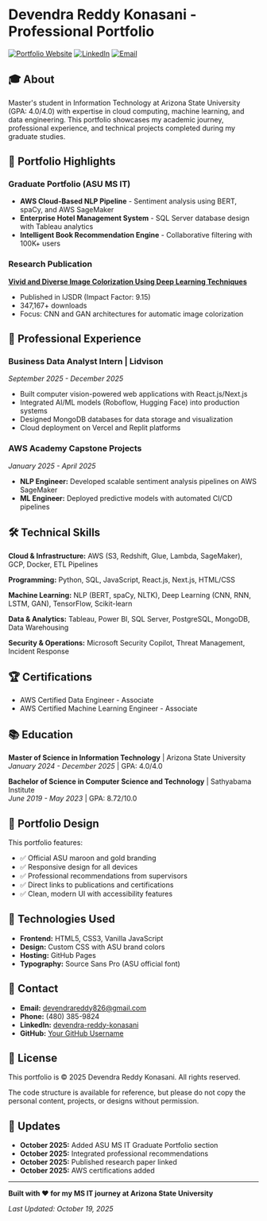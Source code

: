 # Devendra Reddy Konasani - Professional Portfolio

[![Portfolio Website](https://img.shields.io/badge/Portfolio-Live-8C1D40?style=for-the-badge&logo=github)](https://yourusername.github.io)
[![LinkedIn](https://img.shields.io/badge/LinkedIn-Connect-0077B5?style=for-the-badge&logo=linkedin)](https://www.linkedin.com/in/devendra-reddy-konasani-aa274119a/)
[![Email](https://img.shields.io/badge/Email-Contact-D14836?style=for-the-badge&logo=gmail)](mailto:devendrareddy826@gmail.com)

## 🎓 About

Master's student in Information Technology at Arizona State University (GPA: 4.0/4.0) with expertise in cloud computing, machine learning, and data engineering. This portfolio showcases my academic journey, professional experience, and technical projects completed during my graduate studies.

## 🌟 Portfolio Highlights

### Graduate Portfolio (ASU MS IT)
- **AWS Cloud-Based NLP Pipeline** - Sentiment analysis using BERT, spaCy, and AWS SageMaker
- **Enterprise Hotel Management System** - SQL Server database design with Tableau analytics
- **Intelligent Book Recommendation Engine** - Collaborative filtering with 100K+ users

### Research Publication
**[Vivid and Diverse Image Colorization Using Deep Learning Techniques](https://ijsdr.org/papers/IJSDR2304023.pdf)**
- Published in IJSDR (Impact Factor: 9.15)
- 347,167+ downloads
- Focus: CNN and GAN architectures for automatic image colorization

## 💼 Professional Experience

### Business Data Analyst Intern | Lidvison
*September 2025 - December 2025*
- Built computer vision-powered web applications with React.js/Next.js
- Integrated AI/ML models (Roboflow, Hugging Face) into production systems
- Designed MongoDB databases for data storage and visualization
- Cloud deployment on Vercel and Replit platforms

### AWS Academy Capstone Projects
*January 2025 - April 2025*
- **NLP Engineer:** Developed scalable sentiment analysis pipelines on AWS SageMaker
- **ML Engineer:** Deployed predictive models with automated CI/CD pipelines

## 🛠️ Technical Skills

**Cloud & Infrastructure:** AWS (S3, Redshift, Glue, Lambda, SageMaker), GCP, Docker, ETL Pipelines

**Programming:** Python, SQL, JavaScript, React.js, Next.js, HTML/CSS

**Machine Learning:** NLP (BERT, spaCy, NLTK), Deep Learning (CNN, RNN, LSTM, GAN), TensorFlow, Scikit-learn

**Data & Analytics:** Tableau, Power BI, SQL Server, PostgreSQL, MongoDB, Data Warehousing

**Security & Operations:** Microsoft Security Copilot, Threat Management, Incident Response

## 🏆 Certifications

- AWS Certified Data Engineer - Associate
- AWS Certified Machine Learning Engineer - Associate

## 📚 Education

**Master of Science in Information Technology** | Arizona State University  
*January 2024 - December 2025* | GPA: 4.0/4.0

**Bachelor of Science in Computer Science and Technology** | Sathyabama Institute  
*June 2019 - May 2023* | GPA: 8.72/10.0

## 🎨 Portfolio Design

This portfolio features:
- ✅ Official ASU maroon and gold branding
- ✅ Responsive design for all devices
- ✅ Professional recommendations from supervisors
- ✅ Direct links to publications and certifications
- ✅ Clean, modern UI with accessibility features

## 🚀 Technologies Used

- **Frontend:** HTML5, CSS3, Vanilla JavaScript
- **Design:** Custom CSS with ASU brand colors
- **Hosting:** GitHub Pages
- **Typography:** Source Sans Pro (ASU official font)

## 📱 Contact

- **Email:** devendrareddy826@gmail.com
- **Phone:** (480) 385-9824
- **LinkedIn:** [devendra-reddy-konasani](https://www.linkedin.com/in/devendra-reddy-konasani-aa274119a/)
- **GitHub:** [Your GitHub Username](https://github.com/yourusername)

## 📄 License

This portfolio is © 2025 Devendra Reddy Konasani. All rights reserved.

The code structure is available for reference, but please do not copy the personal content, projects, or designs without permission.

## 🔄 Updates

- **October 2025:** Added ASU MS IT Graduate Portfolio section
- **October 2025:** Integrated professional recommendations
- **October 2025:** Published research paper linked
- **October 2025:** AWS certifications added

---

**Built with ❤️ for my MS IT journey at Arizona State University**

*Last Updated: October 19, 2025*
